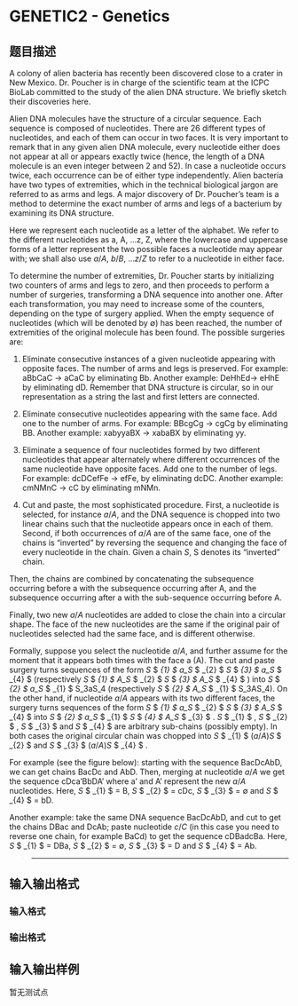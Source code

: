 # GENETIC2 - Genetics

## 题目描述

A colony of alien bacteria has recently been discovered close to a crater in New Mexico. Dr. Poucher is in charge of the scientific team at the ICPC BioLab committed to the study of the alien DNA structure. We briefly sketch their discoveries here.

Alien DNA molecules have the structure of a circular sequence. Each sequence is composed of nucleotides. There are 26 different types of nucleotides, and each of them can occur in two faces. It is very important to remark that in any given alien DNA molecule, every nucleotide either does not appear at all or appears exactly twice (hence, the length of a DNA molecule is an even integer between 2 and 52). In case a nucleotide occurs twice, each occurrence can be of either type independently. Alien bacteria have two types of extremities, which in the technical biological jargon are referred to as arms and legs. A major discovery of Dr. Poucher’s team is a method to determine the exact number of arms and legs of a bacterium by examining its DNA structure.

Here we represent each nucleotide as a letter of the alphabet. We refer to the different nucleotides as a, A, …z, Z, where the lowercase and uppercase forms of a letter represent the two possible faces a nucleotide may appear with; we shall also use _a_/_A_, _b_/_B_, …_z_/_Z_ to refer to a nucleotide in either face.

To determine the number of extremities, Dr. Poucher starts by initializing two counters of arms and legs to zero, and then proceeds to perform a number of surgeries, transforming a DNA sequence into another one. After each transformation, you may need to increase some of the counters, depending on the type of surgery applied. When the empty sequence of nucleotides (which will be denoted by ∅) has been reached, the number of extremities of the original molecule has been found. The possible surgeries are:

1. Eliminate consecutive instances of a given nucleotide appearing with opposite faces. The number of arms and legs is preserved. For example: aBbCaC → aCaC by eliminating Bb. Another example: DeHhEd→ eHhE by eliminating dD. Remember that DNA structure is circular, so in our representation as a string the last and first letters are connected.

2. Eliminate consecutive nucleotides appearing with the same face. Add one to the number of arms. For example: BBcgCg → cgCg by eliminating BB. Another example: xabyyaBX → xabaBX by eliminating yy.

3. Eliminate a sequence of four nucleotides formed by two different nucleotides that appear alternately where different occurrences of the same nucleotide have opposite faces. Add one to the number of legs. For example: dcDCefFe → efFe, by eliminating dcDC. Another example: cmNMnC → cC by eliminating mNMn.

4. Cut and paste, the most sophisticated procedure. First, a nucleotide is selected, for instance _a_/_A_, and the DNA sequence is chopped into two linear chains such that the nucleotide appears once in each of them. Second, if both occurrences of _a_/_A_ are of the same face, one of the chains is “inverted” by reversing the sequence and changing the face of every nucleotide in the chain. Given a chain _S_, S denotes its “inverted” chain.

Then, the chains are combined by concatenating the subsequence occurring before a with the subsequence occurring after A, and the subsequence occurring after a with the sub-sequence occurring before A.

Finally, two new _a_/_A_ nucleotides are added to close the chain into a circular shape. The face of the new nucleotides are the same if the original pair of nucleotides selected had the same face, and is different otherwise.

Formally, suppose you select the nucleotide _a_/_A_, and further assume for the moment that it appears both times with the face a (A). The cut and paste surgery turns sequences of the form _S_ $ _{1} $ a_S_ $ _{2} $ _S_ $ _{3} $ a_S_ $ _{4} $ (respectively _S_ $ _{1} $ A_S_ $ _{2} $ _S_ $ _{3} $ A_S_ $ _{4} $ ) into _S_ $ _{2} $ a_S_ $ _{1} $ S\_3aS\_4 (respectively _S_ $ _{2} $ A_S_ $ _{1} $ S\_3AS\_4). On the other hand, if nucleotide _a_/_A_ appears with its two different faces, the surgery turns sequences of the form _S_ $ _{1} $ a_S_ $ _{2} $ _S_ $ _{3} $ A_S_ $ _{4} $ into _S_ $ _{2} $ a_S_ $ _{1} $ _S_ $ _{4} $ A_S_ $ _{3} $ . _S_ $ _{1} $ , _S_ $ _{2} $ , _S_ $ _{3} $ and _S_ $ _{4} $ are arbitrary sub-chains (possibly empty). In both cases the original circular chain was chopped into _S_ $ _{1} $ (_a_/_A_)_S_ $ _{2} $ and _S_ $ _{3} $ (_a_/_A_)_S_ $ _{4} $ .

For example (see the figure below): starting with the sequence BacDcAbD, we can get chains BacDc and AbD. Then, merging at nucleotide _a_/_A_ we get the sequence cDca’BbDA’ where a’ and A’ represent the new _a_/_A_ nucleotides. Here, _S_ $ _{1} $ = B, _S_ $ _{2} $ = cDc, _S_ $ _{3} $ = ∅ and _S_ $ _{4} $ = bD.

Another example: take the same DNA sequence BacDcAbD, and cut to get the chains DBac and DcAb; paste nucleotide _c_/_C_ (in this case you need to reverse one chain, for example BaCd) to get the sequence cDBadcBa. Here, _S_ $ _{1} $ = DBa, _S_ $ _{2} $ = ∅, _S_ $ _{3} $ = D and _S_ $ _{4} $ = Ab.

> - - - - - -

## 输入输出格式

### 输入格式

### 输出格式

## 输入输出样例

暂无测试点

